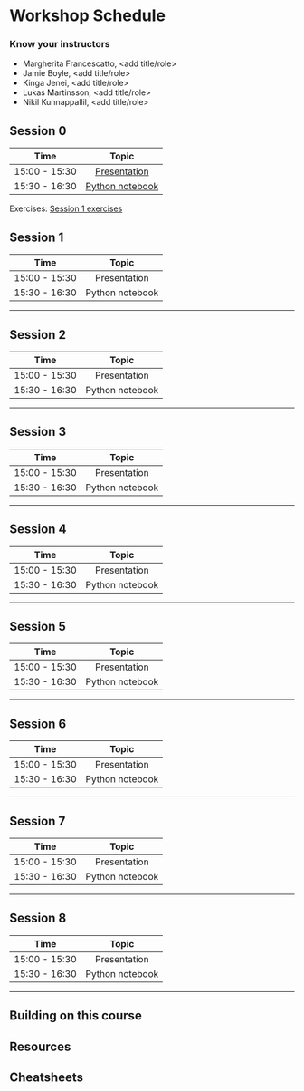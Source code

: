 # Workshop Schedule

### Know your instructors

* Margherita Francescatto, <add title/role>
* Jamie Boyle, <add title/role>
* Kinga Jenei, <add title/role>
* Lukas Martinsson, <add title/role>
* Nikil Kunnappallil, <add title/role>

## Session 0

| Time            |  Topic  | 
|:------------------------:|:------------------------------------------------:|
| 15:00 - 15:30 | [Presentation](https://github.com/rkhetani/beginners-python/raw/master/session_one/session_one_presentation.pptx) | 
| 15:30 - 16:30 | [Python notebook](session_one/session_one_blank_template.ipynb) |

Exercises: [Session 1 exercises](session_one/session_one_exercises.ipynb)

## Session 1

| Time            |  Topic  | 
|:------------------------:|:------------------------------------------------:|
| 15:00 - 15:30 | Presentation | 
| 15:30 - 16:30 | Python notebook |
---

## Session 2

| Time            |  Topic  |
|:------------------------:|:------------------------------------------------:|
| 15:00 - 15:30 | Presentation | 
| 15:30 - 16:30 | Python notebook |

---

## Session 3

| Time            |  Topic  | 
|:------------------------:|:------------------------------------------------:|
| 15:00 - 15:30 | Presentation | 
| 15:30 - 16:30 | Python notebook |

---

## Session 4

| Time            |  Topic  | 
|:------------------------:|:------------------------------------------------:|
| 15:00 - 15:30 | Presentation | 
| 15:30 - 16:30 | Python notebook |

---

## Session 5

| Time            |  Topic  | 
|:------------------------:|:------------------------------------------------:|
| 15:00 - 15:30 | Presentation | 
| 15:30 - 16:30 | Python notebook |

---

## Session 6

| Time            |  Topic  | 
|:------------------------:|:------------------------------------------------:|
| 15:00 - 15:30 | Presentation | 
| 15:30 - 16:30 | Python notebook |

---

## Session 7

| Time            |  Topic  | 
|:------------------------:|:------------------------------------------------:|
| 15:00 - 15:30 | Presentation | 
| 15:30 - 16:30 | Python notebook |

---

## Session 8

| Time            |  Topic  | 
|:------------------------:|:------------------------------------------------:|
| 15:00 - 15:30 | Presentation | 
| 15:30 - 16:30 | Python notebook |

---

## Building on this course

## Resources

## Cheatsheets
